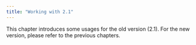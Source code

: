 ```yaml
---
title: "Working with 2.1"
---
```


This chapter introduces some usages for the old version (2.1). For the
new version, please refer to the previous chapters.
